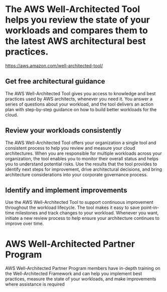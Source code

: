 # The AWS Well-Architected Tool helps you review the state of your workloads and compares them to the latest AWS architectural best practices.

https://aws.amazon.com/well-architected-tool/


## Get free architectural guidance
The AWS Well-Architected Tool gives you access to knowledge and best practices used by AWS architects, whenever you need it. You answer a series of questions about your workload, and the tool delivers an action plan with step-by-step guidance on how to build better workloads for the cloud.

## Review your workloads consistently
The AWS Well-Architected Tool offers your organization a single tool and consistent process to help you review and measure your cloud architectures. When you are responsible for multiple workloads across your organization, the tool enables you to monitor their overall status and helps you to understand potential risks. Use the results that the tool provides to identify next steps for improvement, drive architectural decisions, and bring architecture considerations into your corporate governance process.

## Identify and implement improvements
Use the AWS Well-Architected Tool to support continuous improvement throughout the workload lifecycle. The tool makes it easy to save point-in-time milestones and track changes to your workload. Whenever you want, initiate a new review process to help ensure your architecture continues to improve over time.

# AWS Well-Architected Partner Program
AWS Well-Architected Partner Program members have in-depth training on the Well-Architected Framework and can help you implement best practices, measure the state of your workloads, and make improvements where assistance is required
